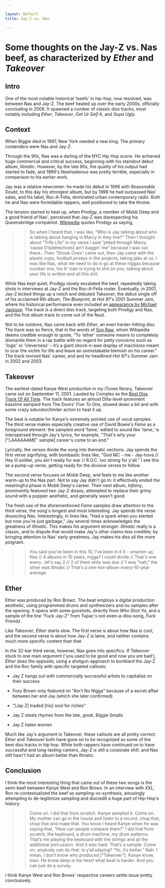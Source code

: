 ```yaml
---

layout: default
title: Jay-Z vs. Nas

---
```


# Some thoughts on the Jay-Z vs. Nas beef, as characterized by *Ether* and *Takeover*

## Intro

One of the most notable historical 'beefs' in hip-hop, now resolved, was between Nas and Jay-Z. The beef heated up over the early 2000s, officially concluding in 2006. It spawned a number of classic diss tracks, most notably including *Ether*, *Takeover*, *Got Ur Self A*, and *Supa Ugly*.

## Context

When Biggie died in 1997, New York needed a new king. The primary contenders were Nas and Jay-Z.

Through the 90s, Nas was a darling of the NYC Hip Hop scene. He achieved huge commercial and critical success, beginning with his standout debut album, *Illmatic*. However, by the late 90s, the quality of his output had started to fade, and 1999's *Nastradamus* was pretty terrible, especially in comparison to his earlier work.

Jay was a relative newcomer: he made his debut in 1996 with *Reasonable Doubt*, to this day his strongest album, but by 1999 he had surpassed Nas' sales, and his label, Roc-A-Fella, dominated urban contemporary radio. Both he and Nas were formidable rappers, well positioned to take the throne.

The tension started to heat up, when Prodigy, a member of Mobb Deep and a good friend of Nas', perceived that Jay-Z was disrespecting his Queensbridge compatriot. [Wikipedia](http://en.wikipedia.org/wiki/Jay-Z%E2%80%93Nas_feud) quotes Prodigy as saying,

>> So when I heard that, I was like, “Who is Jay talking about who is talking about hanging in Marcy in they line?” Then I thought about “Trife Life” in my verse I said “jetted through Marcy ‘cause D’s[detectives] ain’t baggin’ me” because I was out there...Then “Shook Ones” came out, then Jay came with the plastic cups, football jerseys in the projects, taking jabs at us. I was like Nas, what we need to do is go at these niggas because number one, his lil’ man is trying to shit on you; talking about your life is written and all this shit.

While Nas kept quiet, Prodigy slowly escalated the beef, repeatedly taking shots in interviews at Jay-Z and the Roc-A-Fella roster. Eventually, in 2001, Jay-Z kicked things up a notch and debuted *Takeover*, the debut single off of his acclaimed 6th album, *The Blueprint*, at *Hot 97*'s 2001 Summer Jam, where his historical performance even included an [appearance by Michael Jackson](http://www.defjam.com/from-the-vault-jay-z-brings-out-michael-jackson-at-2001-hot97fm-summer-jam/). The track is a direct diss track, targeting both Prodigy and Nas, and the first album track to come out of the feud.

Not to be outdone, Nas came back with *Ether*, an even harder-hitting diss. The track was so fierce, that in the words of [Son Raw](http://passionweiss.com/2012/09/11/the-25-greatest-outdated-rap-slang-words/), whom Wikipedia deems credible enough to quote, “To 'ether' someone means to completely dismantle them in a rap battle with no regard for petty concerns such as 'logic' or 'cleverness' – it’s a giant shock-n-awe display of machismo meant to scar the victim for life and leave an unmistakable blemish on his career." The track revived Nas' career, and and *he* headlined *Hot 97*'s Summer Jam in 2002 and 2003.

## Takeover

The earliest-dated Kanye West production in my iTunes library, Takeover came out on September 11, 2001. Lauded by Complex as the [Best Diss Track Of All Time](http://www.complex.com/music/2011/06/the-50-best-hip-hop-diss-songs/jay-z-takeover-2001). The track features an almost Dilla-level-prominent bassline sampled from The Doors' *Five To One*, slowed down a bit and with some crazy saturator/limiter action to heat it up.

The beat is notable for Kanye's extremely pointed use of vocal samples. The third verse makes especially creative use of David Bowie's *Fame* as a foreground element: the sampled word 'fame,' edited to sound like 'lame,' is interspersed through Jay's lyrics, for example, "That's why your ["LAAAAAAME" sample] career's come to an end."

Lyrically, the verses divide the song into thematic sections. Jay spends the first verse signifying, with bombastic lines like, "God MC - me - Jay-hova // Hey lil soldier, you ain't ready for war // R.O.C. too strong for y'all." I see this as a pump-up verse, getting ready for the divisive verses to follow.

The second verse focuses on Mobb Deep, and feels to me like another warm-up to the Nas part. Not to say Jay didn't go in: it effectively ended the meaningful phase in Mobb Deep's career. Their next album, *Infamy*, prominently featured two Jay-Z disses, attempted to replace their grimy sound with a poppier aesthetic, and generally wasn't good.

The fresh use of the aforementioned *Fame* samples draw attention to the third verse, the song's longest and most interesting. Jay spends the verse dissecting Nas. Interestingly, in lines like, "Had a spark when you started but now you're just garbage," Jay several times acknowledges the greatness of *Illmatic*. This makes his argument stronger: *Illmatic* really is a classic, and to dispute that would make Jay's other claims less credible; by bringing attention to Nas' early greatness, Jay makes his diss all the more poignant.

>>	You said you've been in this 10, I've been in it 5 - smarten up, Nas //
>>	4 albums in 10 years, nigga? I could divide //
>>	That's one every...let's say 2 //
>>	2 of them shits was due //
>>	1 was "nah," the other was Illmatic //
>>	That's a one-hot-album-every-10-year average

## Ether

Ether was produced by Ron Browz. The beat employs a digital production aesthetic, using programmed drums and synthesizers and no samples after the opening. It opens with some gunshots, directly from *Who Shot Ya*, and a sample of the line "Fuck Jay-Z" from Tupac's not-even-a-diss-song, *Fuck Friendz*.

Like *Takeover*, *Ether* starts slow. The first verse is about how Nas is cool, and the second verse is about how Jay-Z is lame, and neither contains much more specific content than that. 

 In the 32-bar third verse, however, Nas goes into specifics. If *Takeover* stuck to one main argument ('you used to be good and now you are bad'), *Ether* does the opposite, using a shotgun-approach to bombard the Jay-Z and the Roc family with specific targeted callouts:

*	Jay Z hangs out with commercially successful artists to capitalize on their success

*	Foxy Brown only featured on "Ain't No Nigga" because of a secret affair between her and Jay (which she later confirmed)

*	"[Jay Z] traded [his] soul for riches"

*	Jay Z steals rhymes from the late, great, Biggie Smalls

*	Jay Z hates women

Much like Jay's argument in Takeover, these callouts are all pretty correct. *Ether* and *Takeover* both have gone on to be recognized as some of the best diss tracks in hip hop. While both rappers have continued on to have successful and long-lasting careers, Jay-Z is still a corporate shill, and Nas still hasn't had an album better than Illmatic.

## Conclusion

I think the most interesting thing that came out of these two songs is the semi-beef between Kanye West and Ron Brows. In an interview with *XXL*, Ron re-contextualized the beef as sampling-vs-synthesis, amusingly attempting to de-legitimize sampling and discredit a huge part of Hip-Hop's history:

>>	Come on. I did that from scratch. Kanye sampled it. Come on. My mother can go in the house and listen to a record, chop that, chop that and make that. You know I heard Kanye when he was saying that, “How can people compare them?” I did that from scratch, the keyboard, a drum machine, my drum patterns. That’s me playing the keyboard with the strings and all the additional percussion. And it was hard. That’s a sample. Come on, anybody can do that. Is y’all playing? “Yo, it’s better.” Nah. I mean, I don’t know who produced [“Takeover”]. Kanye know, man. He know deep in his heart what beat is harder. And you can just do a survey.

I think Kanye West and Ron Brows' respective careers settle issue pretty conclusively.